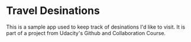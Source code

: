 # Travel Desinations
This is a sample app used  to keep track of desinations I'd like to visit.  It is part of a project from Udacity's Github and Collaboration Course.